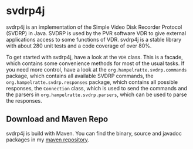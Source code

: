 svdrp4j
=================

svdrp4j is an implementation of the Simple Video Disk Recorder Protocol (SVDRP) in Java. SVDRP is used by the PVR software VDR to give external applications 
access to some functions of VDR. svdrp4j is a stable library with about 280 unit tests and a code coverage of over 80%.

To get started with svdrp4j, have a look at the `VDR` class. This is a facade, which contains some convenience methods for most of the usual tasks. If you need
more control, have a look at the `org.hampelratte.svdrp.commands` package, which contains all available SVDRP commands, the 
`org.hampelratte.svdrp.responses` package, which contains all possible responses, the `Connection` class, which is used to send the commands and the parsers 
in `org.hampelratte.svdrp.parsers`, which can be used to parse the responses.

Download and Maven Repo
-----------------------
svdrp4j is build with Maven. You can find the binary, source and javadoc packages in my [maven repository](http://hampelratte.org/maven/org/hampelratte/svdrp4j/).